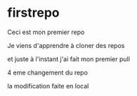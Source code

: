 # firstrepo

Ceci est mon premier repo

Je viens d'apprendre à cloner des repos

et juste à l'instant j'ai fait mon premier pull 

4 eme changement du repo

la modification faite en local
